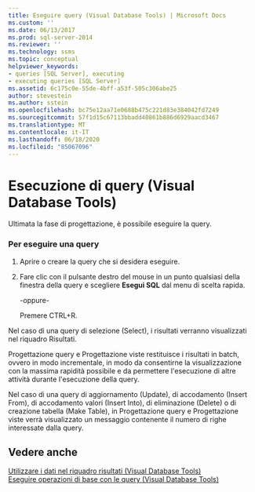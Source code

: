 ```yaml
---
title: Eseguire query (Visual Database Tools) | Microsoft Docs
ms.custom: ''
ms.date: 06/13/2017
ms.prod: sql-server-2014
ms.reviewer: ''
ms.technology: ssms
ms.topic: conceptual
helpviewer_keywords:
- queries [SQL Server], executing
- executing queries [SQL Server]
ms.assetid: 6c175c0e-55de-4bff-a53f-505c306abe25
author: stevestein
ms.author: sstein
ms.openlocfilehash: bc75e12aa71e0688b475c221d83e384042fd7249
ms.sourcegitcommit: 57f1d15c67113bbadd40861b886d6929aacd3467
ms.translationtype: MT
ms.contentlocale: it-IT
ms.lasthandoff: 06/18/2020
ms.locfileid: "85067096"
---
```

# <a name="run-queries-visual-database-tools"></a>Esecuzione di query (Visual Database Tools)
  Ultimata la fase di progettazione, è possibile eseguire la query.  
  
### <a name="to-execute-a-query"></a>Per eseguire una query  
  
1.  Aprire o creare la query che si desidera eseguire.  
  
2.  Fare clic con il pulsante destro del mouse in un punto qualsiasi della finestra della query e scegliere **Esegui SQL** dal menu di scelta rapida.  
  
     -oppure-  
  
     Premere CTRL+R.  
  
 Nel caso di una query di selezione (Select), i risultati verranno visualizzati nel riquadro Risultati.  
  
 Progettazione query e Progettazione viste restituisce i risultati in batch, ovvero in modo incrementale, in modo da consentirne la visualizzazione con la massima rapidità possibile e da permettere l'esecuzione di altre attività durante l'esecuzione della query.  
  
 Nel caso di una query di aggiornamento (Update), di accodamento (Insert From), di accodamento valori (Insert Into), di eliminazione (Delete) o di creazione tabella (Make Table), in Progettazione query e Progettazione viste verrà visualizzato un messaggio contenente il numero di righe interessate dalla query.  
  
## <a name="see-also"></a>Vedere anche  
 [Utilizzare i dati nel riquadro risultati &#40;Visual Database Tools&#41;](visual-database-tools.md)   
 [Eseguire operazioni di base con le query &#40;Visual Database Tools&#41;](perform-basic-operations-with-queries-visual-database-tools.md)  
  
  

